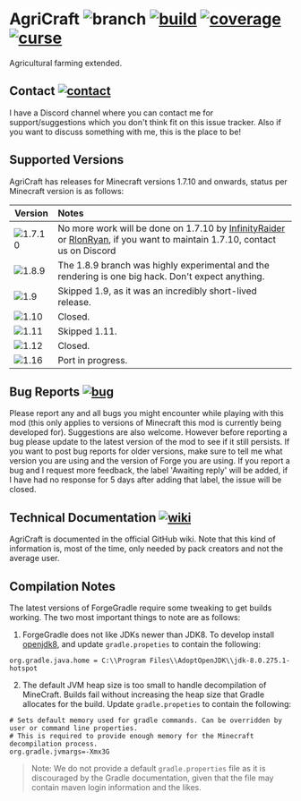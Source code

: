 # AgriCraft ![branch] [![build]][build-link] [![coverage]][coverage-link] [![curse]][curse-link]

Agricultural farming extended.

## Contact [![contact]][contact-link]
I have a Discord channel where you can contact me for support/suggestions which you don't think fit on this issue tracker. Also if you want to discuss something with me, this is the place to be!

## Supported Versions
AgriCraft has releases for Minecraft versions 1.7.10 and onwards, status per Minecraft version is as follows:

| Version  | Notes
|----------|:----------
|![1.7.10] | No more work will be done on 1.7.10 by [InfinityRaider](https://github.com/InfinityRaider) or [RlonRyan](https://github.com/InfinityRaider/AgriCraft/commits/master?author=RlonRyan), if you want to maintain 1.7.10, contact us on Discord
|![1.8.9]  | The 1.8.9 branch was highly experimental and the rendering is one big hack. Don't expect anything.
|![1.9]    | Skipped 1.9, as it was an incredibly short-lived release.
|![1.10]   | Closed.
|![1.11]   | Skipped 1.11.
|![1.12]   | Closed.
|![1.16]   | Port in progress.

## Bug Reports [![bug]][bug-link]

Please report any and all bugs you might encounter while playing with this mod (this only applies to versions of Minecraft this mod is currently being developed for). Suggestions are also welcome.
However before reporting a bug please update to the latest version of the mod to see if it still persists.
If you want to post bug reports for older versions, make sure to tell me what version you are using and the version of Forge you are using.
If you report a bug and I request more feedback, the label 'Awaiting reply' will be added, if I have had no response for 5 days after adding that label, the issue will be closed.

## Technical Documentation [![wiki]][wiki-link]

AgriCraft is documented in the official GitHub wiki. Note that
this kind of information is, most of the time, only needed by pack creators and not the average user.

## Compilation Notes

The latest versions of ForgeGradle require some tweaking to get builds working. The two most important things to note are as follows:

1. ForgeGradle does not like JDKs newer than JDK8. To develop install [openjdk8](https://adoptopenjdk.net/?variant=openjdk8&jvmVariant=hotspot), and update `gradle.propeties` to contain the following:
```
org.gradle.java.home = C:\\Program Files\\AdoptOpenJDK\\jdk-8.0.275.1-hotspot
```

2. The default JVM heap size is too small to handle decompilation of MineCraft. Builds fail without increasing the heap size that Gradle allocates for the build. Update `gradle.propeties` to contain the following:
```
# Sets default memory used for gradle commands. Can be overridden by user or command line properties.
# This is required to provide enough memory for the Minecraft decompilation process.
org.gradle.jvmargs=-Xmx3G
```

> Note: We do not provide a default `gradle.properties` file as it is discouraged by the Gradle documentation, given that the file may contain maven login information and the likes.

[branch]:https://img.shields.io/badge/branch-master-aaaaff.svg "GitHub Branch"

[build-link]:https://travis-ci.org/AgriCraft/AgriCraft
[build]:https://travis-ci.org/AgriCraft/AgriCraft.svg?branch=master "Travis-CI Build Status"

[coverage]:https://codecov.io/gh/AgriCraft/AgriCore/branch/master/graph/badge.svg?token=DIEBA4U1AH
[coverage-link]:https://codecov.io/gh/AgriCraft/AgriCore

[minecraft]:https://agricraft.github.io/versions/1.12/minecraft.svg "Minecraft Version"

[curse-link]:https://agricraft.github.io/curse
[curse]:http://cf.way2muchnoise.eu/full_agricraft_downloads.svg "CurseForge"

[contact-link]:https://agricraft.github.io/contact
[contact]:https://agricraft.github.io/images/contact.svg "InfinityRaider Contact"

[bug-link]:https://agricraft.github.io/issues
[bug]:https://agricraft.github.io/images/bug.svg "AgriCraft Issues"

[wiki-link]:https://agricraft.github.io/wiki
[wiki]:https://agricraft.github.io/images/wiki.svg "AgriCraft GitHub Wiki"

[1.7.10]:https://agricraft.github.io/versions/1.7.10/status.svg
[1.8.9]:https://agricraft.github.io/versions/1.8.9/status.svg
[1.9]:https://agricraft.github.io/versions/1.9/status.svg
[1.10]:https://agricraft.github.io/versions/1.10/status.svg
[1.11]:https://agricraft.github.io/versions/1.11/status.svg
[1.12]:https://agricraft.github.io/versions/1.12/status.svg
[1.16]:https://agricraft.github.io/versions/1.16/status.svg
